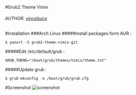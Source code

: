 #Grub2 Theme Vimix
###### AUTHOR: [vinceliuice](http://gnome-look.org/content/show.php/Grub-themes-vimix?content=169954)

#Installation
###Arch Linux
#####install packages form AUR :
```shell
$ yaourt -S grub2-theme-vimix-git
```
#####Edit /etc/default/grub :
```shell
GRUB_THEME="/boot/grub/themes/Vimix/theme.txt"
```
#####Update grub :
```shell
$ grub-mkconfig -o /boot/grub/grub.cfg
```


#Screenshot
![screenshot](http://i.imgur.com/6nrc5XD.jpg)
